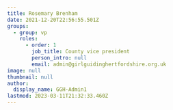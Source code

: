 ```yaml
---
title: Rosemary Brenham
date: 2021-12-20T22:56:55.501Z
groups:
  - group: vp
    roles:
      - order: 1
        job_title: County vice president
        person_intro: null
        email: admin@girlguidinghertfordshire.org.uk
image: null
thumbnail: null
author:
  display_name: GGH-Admin1
lastmod: 2023-03-11T21:32:33.460Z
---
```


